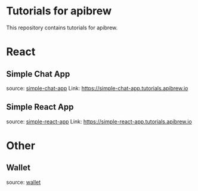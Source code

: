 Tutorials for apibrew
==============================

This repository contains tutorials for apibrew.

# React

## Simple Chat App
source: [simple-chat-app](react/simple-chat-app)
Link: https://simple-chat-app.tutorials.apibrew.io

## Simple React App
source: [simple-react-app](react/simple-react-app)
Link: https://simple-react-app.tutorials.apibrew.io

# Other
## Wallet
source: [wallet](wallet)

[//]: # (# React Native)